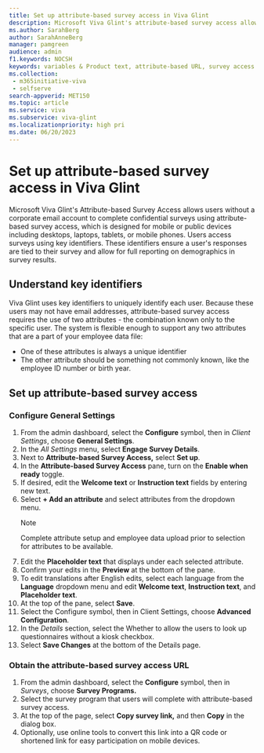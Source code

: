 ```yaml
---
title: Set up attribute-based survey access in Viva Glint 
description: Microsoft Viva Glint's attribute-based survey access allows users without a corporate email account to complete confidential surveys. 
ms.author: SarahBerg
author: SarahAnneBerg
manager: pamgreen
audience: admin
f1.keywords: NOCSH
keywords: variables & Product text, attribute-based URL, survey access 
ms.collection: 
 - m365initiative-viva
 - selfserve
search-appverid: MET150
ms.topic: article
ms.service: viva
ms.subservice: viva-glint
ms.localizationpriority: high pri
ms.date: 06/20/2023
---
```


# Set up attribute-based survey access in Viva Glint

Microsoft Viva Glint's Attribute-based Survey Access allows users without a corporate email account to complete confidential surveys using attribute-based survey access, which is designed for mobile or public devices including desktops, laptops, tablets, or mobile phones. Users access surveys using key identifiers. These identifiers ensure a user's responses are tied to their survey and allow for full reporting on demographics in survey results.

## Understand key identifiers

Viva Glint uses key identifiers to uniquely identify each user. Because these users may not have email addresses, attribute-based survey access requires the use of two attributes - the combination known only to the specific user. The system is flexible enough to support any two attributes that are a part of your employee data file:

- One of these attributes is always a unique identifier
- The other attribute should be something not commonly known, like the employee ID number or birth year.

## Set up attribute-based survey access

### Configure General Settings

1. From the admin dashboard, select the **Configure** symbol, then in *Client Settings*, choose **General Settings**.
2. In the *All Settings* menu, select **Engage Survey Details**.
3. Next to **Attribute-based Survey Access,** select **Set up**.
4. In the **Attribute-based Survey Access** pane, turn on the **Enable when ready** toggle.
5. If desired, edit the **Welcome text** or **Instruction text** fields by entering new text.
6. Select **+ Add an attribute** and select attributes from the dropdown menu.
   > [!NOTE]
   > Complete attribute setup and employee data upload prior to selection for attributes to be available.
7. Edit the **Placeholder text** that displays under each selected attribute.
8. Confirm your edits in the **Preview** at the bottom of the pane.
9. To edit translations after English edits, select each language from the **Language** dropdown menu and edit **Welcome text**, **Instruction text**, and **Placeholder text**.
10. At the top of the pane, select **Save**.
11. Select the Configure symbol, then in Client Settings, choose **Advanced Configuration**.
12. In the *Details* section, select the Whether to allow the users to look up questionnaires without a kiosk checkbox.
13. Select **Save Changes** at the bottom of the Details page.

### Obtain the attribute-based survey access URL

1. From the admin dashboard, select the **Configure** symbol, then in *Surveys*, choose **Survey Programs.**
2. Select the survey program that users will complete with attribute-based survey access.
3. At the top of the page, select **Copy survey link,** and then **Copy** in the dialog box.
4. Optionally, use online tools to convert this link into a QR code or shortened link for easy participation on mobile devices.

